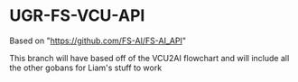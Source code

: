 # UGR-FS-VCU-API
Based on "https://github.com/FS-AI/FS-AI_API"

This branch will have based off of the VCU2AI flowchart and will include all the other gobans for Liam's stuff to work
